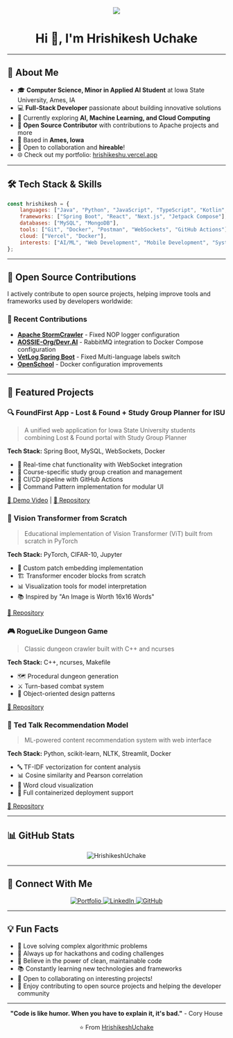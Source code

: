 <div align="center">
  <img src="https://readme-typing-svg.herokuapp.com/?lines=Hey+there!+I'm+Hrishikesh+👋;Computer+Science+Student+at+ISU;Full-Stack+Developer+%26+Problem+Solver;Open+Source+Contributor&center=true&width=600&height=50">
</div>

<h1 align="center">Hi 👋, I'm Hrishikesh Uchake</h1>



---

## 🚀 About Me

- 🎓 **Computer Science, Minor in Applied AI Student** at Iowa State University, Ames, IA
- 💻 **Full-Stack Developer** passionate about building innovative solutions
- 🌱 Currently exploring **AI, Machine Learning, and Cloud Computing**
- 🤝 **Open Source Contributor** with contributions to Apache projects and more
- 📍 Based in **Ames, Iowa**
- 💼 Open to collaboration and **hireable**!
- 🌐 Check out my portfolio: [hrishikeshu.vercel.app](https://hrishikeshu.vercel.app/)

---

## 🛠️ Tech Stack & Skills

```javascript
const hrishikesh = {
    languages: ["Java", "Python", "JavaScript", "TypeScript", "Kotlin", "C++"],
    frameworks: ["Spring Boot", "React", "Next.js", "Jetpack Compose"],
    databases: ["MySQL", "MongoDB"],
    tools: ["Git", "Docker", "Postman", "WebSockets", "GitHub Actions"],
    cloud: ["Vercel", "Docker"],
    interests: ["AI/ML", "Web Development", "Mobile Development", "System Design"]
};
```

---

## 🌟 Open Source Contributions

I actively contribute to open source projects, helping improve tools and frameworks used by developers worldwide:

### 🔧 **Recent Contributions**
- **[Apache StormCrawler](https://github.com/apache/stormcrawler)** - Fixed NOP logger configuration
- **[AOSSIE-Org/Devr.AI](https://github.com/AOSSIE-Org/Devr.AI)** - RabbitMQ integration to Docker Compose configuration
- **[VetLog Spring Boot](https://github.com/josdem/vetlog-spring-boot)** - Fixed Multi-language labels switch
- **[OpenSchool](https://github.com/phihai222/openschool)** - Docker configuration improvements


---

## 🎯 Featured Projects

### 🔍 **FoundFirst App** - Lost & Found + Study Group Planner for ISU
> A unified web application for Iowa State University students combining Lost & Found portal with Study Group Planner

**Tech Stack:** Spring Boot, MySQL, WebSockets, Docker
- 📱 Real-time chat functionality with WebSocket integration
- 🏫 Course-specific study group creation and management
- 🔄 CI/CD pipeline with GitHub Actions
- 🎨 Command Pattern implementation for modular UI

[🎥 Demo Video](https://www.youtube.com/watch?v=LxyOGoTdRuE) | [📁 Repository](https://github.com/HrishikeshUchake/FindRight)

### 🤖 **Vision Transformer from Scratch**
> Educational implementation of Vision Transformer (ViT) built from scratch in PyTorch

**Tech Stack:** PyTorch, CIFAR-10, Jupyter
- 🔬 Custom patch embedding implementation
- 🏗️ Transformer encoder blocks from scratch
- 📊 Visualization tools for model interpretation
- 📚 Inspired by "An Image is Worth 16x16 Words"

[📁 Repository](https://github.com/HrishikeshUchake/FindRight)

### 🎮 **RogueLike Dungeon Game**
> Classic dungeon crawler built with C++ and ncurses

**Tech Stack:** C++, ncurses, Makefile
- 🗺️ Procedural dungeon generation
- ⚔️ Turn-based combat system
- 🎯 Object-oriented design patterns

[📁 Repository](https://github.com/HrishikeshUchake/FindRight)

### 🤖 **Ted Talk Recommendation Model**
> ML-powered content recommendation system with web interface

**Tech Stack:** Python, scikit-learn, NLTK, Streamlit, Docker
- 🔤 TF-IDF vectorization for content analysis
- 📊 Cosine similarity and Pearson correlation
- 🎨 Word cloud visualization
- 🐳 Full containerized deployment support
 
[📁 Repository](https://github.com/HrishikeshUchake/FindRight)

---

## 📊 GitHub Stats


<div align="center">
  <img src="https://github-readme-streak-stats.herokuapp.com/?user=HrishikeshUchake&theme=tokyonight" alt="HrishikeshUchake" />
</div>

---

## 🤝 Connect With Me

<p align="center">
  <a href="https://hrishikeshu.vercel.app/" target="_blank">
    <img src="https://img.shields.io/badge/Portfolio-000000?style=for-the-badge&logo=About.me&logoColor=white" alt="Portfolio"/>
  </a>
  <a href="https://www.linkedin.com/in/hrishikeshuchake21/" target="_blank">
    <img src="https://img.shields.io/badge/LinkedIn-0077B5?style=for-the-badge&logo=linkedin&logoColor=white" alt="LinkedIn"/>
  </a>
  <a href="https://github.com/HrishikeshUchake" target="_blank">
    <img src="https://img.shields.io/badge/GitHub-100000?style=for-the-badge&logo=github&logoColor=white" alt="GitHub"/>
  </a>
</p>

---

## 💡 Fun Facts

- 🧩 Love solving complex algorithmic problems
- 🎯 Always up for hackathons and coding challenges
- 🌟 Believe in the power of clean, maintainable code
- 📚 Constantly learning new technologies and frameworks
- 🤝 Open to collaborating on interesting projects!
- 🔧 Enjoy contributing to open source projects and helping the developer community

---


<div align="center">
  
  **"Code is like humor. When you have to explain it, it's bad."** - Cory House
  
  ⭐️ From [HrishikeshUchake](https://github.com/HrishikeshUchake)
  
</div>
